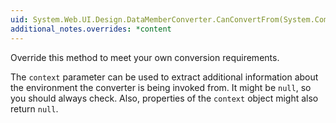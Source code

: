 ```yaml
---
uid: System.Web.UI.Design.DataMemberConverter.CanConvertFrom(System.ComponentModel.ITypeDescriptorContext,System.Type)
additional_notes.overrides: *content
---
```


<p>Override this method to meet your own conversion requirements.  
  
 The <code>context</code> parameter can be used to extract additional information about the environment the converter is being invoked from. It might be `null`, so you should always check. Also, properties of the <code>context</code> object might also return `null`.</p>


